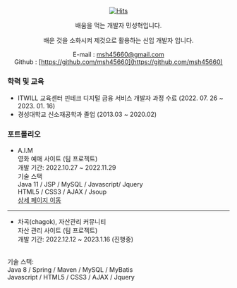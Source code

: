 <div align=center>

[![Hits](https://hits.seeyoufarm.com/api/count/incr/badge.svg?url=https%3A%2F%2Fgithub.com%2Fmsh45660&count_bg=%2379C83D&title_bg=%23555555&icon=&icon_color=%23E7E7E7&title=hits&edge_flat=false)](https://hits.seeyoufarm.com)
   
</div>

<div align=center>

 배움을 먹는 개발자 민성혁입니다.
 </div>
 <div align=center>
 배운 것을 소화시켜 제것으로 활용하는 신입 개발자 입니다.
 
 E-mail : msh45660@gmail.com <br>
 Github : [https://github.com/msh45660](https://github.com/msh45660)
   
 </div>
 
 ### 학력 및 교육
 - ITWILL 교육센터 핀테크 디지털 금융 서비스 개발자 과정 수료 (2022. 07. 26 ~ 2023. 01. 16)
 - 경성대학교 신소재공학과 졸업 (2013.03 ~ 2020.02)

### 포트폴리오
- A.I.M <br>
영화 예매 사이트 (팀 프로젝트) <br>
개발 기간: 2022.10.27 ~ 2022.11.29 <br>
기술 스택 <br>
Java 11 / JSP / MySQL / Javascript/ Jquery <br>
HTML5 / CSS3 / AJAX / Jsoup <br>
[상세 페이지 이동](https://github.com/msh45660/Semi_Project_AIM/)

****

- 차곡(chagok), 자산관리 커뮤니티<br>
 자산 관리 사이트 (팀 프로젝트) <br>
개발 기간: 2022.12.12 ~ 2023.1.16 (진행중) <br>
<br>
기술 스택: <br>
Java 8 / Spring / Maven / MySQL / MyBatis <br>
Javascript / HTML5 / CSS3 / AJAX / Jquery <br>


